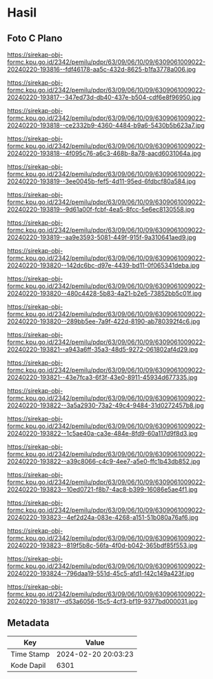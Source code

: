 # Hasil

## Foto C Plano

https://sirekap-obj-formc.kpu.go.id/2342/pemilu/pdpr/63/09/06/10/09/6309061009022-20240220-193816--fdf46178-aa5c-432d-8625-b1fa3778a006.jpg

https://sirekap-obj-formc.kpu.go.id/2342/pemilu/pdpr/63/09/06/10/09/6309061009022-20240220-193817--347ed73d-db40-437e-b504-cdf6e8f96950.jpg

https://sirekap-obj-formc.kpu.go.id/2342/pemilu/pdpr/63/09/06/10/09/6309061009022-20240220-193818--ce2332b9-4360-4484-b9a6-5430b5b623a7.jpg

https://sirekap-obj-formc.kpu.go.id/2342/pemilu/pdpr/63/09/06/10/09/6309061009022-20240220-193818--4f095c76-a6c3-468b-8a78-aacd6031064a.jpg

https://sirekap-obj-formc.kpu.go.id/2342/pemilu/pdpr/63/09/06/10/09/6309061009022-20240220-193819--3ee0045b-fef5-4d11-95ed-6fdbcf80a584.jpg

https://sirekap-obj-formc.kpu.go.id/2342/pemilu/pdpr/63/09/06/10/09/6309061009022-20240220-193819--9d61a00f-fcbf-4ea5-8fcc-5e6ec8130558.jpg

https://sirekap-obj-formc.kpu.go.id/2342/pemilu/pdpr/63/09/06/10/09/6309061009022-20240220-193819--aa9e3593-5081-449f-915f-9a310641aed9.jpg

https://sirekap-obj-formc.kpu.go.id/2342/pemilu/pdpr/63/09/06/10/09/6309061009022-20240220-193820--142dc6bc-d97e-4439-bd11-0f065341deba.jpg

https://sirekap-obj-formc.kpu.go.id/2342/pemilu/pdpr/63/09/06/10/09/6309061009022-20240220-193820--480c4428-5b83-4a21-b2e5-73852bb5c01f.jpg

https://sirekap-obj-formc.kpu.go.id/2342/pemilu/pdpr/63/09/06/10/09/6309061009022-20240220-193820--289bb5ee-7a9f-422d-8190-ab780392f4c6.jpg

https://sirekap-obj-formc.kpu.go.id/2342/pemilu/pdpr/63/09/06/10/09/6309061009022-20240220-193821--a943a6ff-35a3-48d5-9272-061802af4d29.jpg

https://sirekap-obj-formc.kpu.go.id/2342/pemilu/pdpr/63/09/06/10/09/6309061009022-20240220-193821--43e7fca3-6f3f-43e0-8911-45934d677335.jpg

https://sirekap-obj-formc.kpu.go.id/2342/pemilu/pdpr/63/09/06/10/09/6309061009022-20240220-193822--3a5a2930-73a2-49c4-9484-31d0272457b8.jpg

https://sirekap-obj-formc.kpu.go.id/2342/pemilu/pdpr/63/09/06/10/09/6309061009022-20240220-193822--1c5ae40a-ca3e-484e-8fd9-60a117d9f8d3.jpg

https://sirekap-obj-formc.kpu.go.id/2342/pemilu/pdpr/63/09/06/10/09/6309061009022-20240220-193822--a39c8066-c4c9-4ee7-a5e0-ffc1b43db852.jpg

https://sirekap-obj-formc.kpu.go.id/2342/pemilu/pdpr/63/09/06/10/09/6309061009022-20240220-193823--10ed0721-f8b7-4ac8-b399-16086e5ae4f1.jpg

https://sirekap-obj-formc.kpu.go.id/2342/pemilu/pdpr/63/09/06/10/09/6309061009022-20240220-193823--4ef2d24a-083e-4268-a151-51b080a76af6.jpg

https://sirekap-obj-formc.kpu.go.id/2342/pemilu/pdpr/63/09/06/10/09/6309061009022-20240220-193823--819f5b8c-56fa-4f0d-b042-365bdf85f553.jpg

https://sirekap-obj-formc.kpu.go.id/2342/pemilu/pdpr/63/09/06/10/09/6309061009022-20240220-193824--796daa19-551d-45c5-afd1-f42c149a423f.jpg

https://sirekap-obj-formc.kpu.go.id/2342/pemilu/pdpr/63/09/06/10/09/6309061009022-20240220-193817--d53a6056-15c5-4cf3-bf19-9377bd000031.jpg


## Metadata

| Key        | Value               |
| ---------- | ------------------- |
| Time Stamp | 2024-02-20 20:03:23 |
| Kode Dapil | 6301                |



